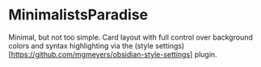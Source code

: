 # MinimalistsParadise
Minimal, but not too simple. Card layout with full control over background colors and syntax highlighting via the (style settings)[https://github.com/mgmeyers/obsidian-style-settings] plugin.

